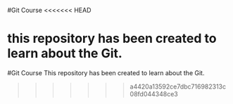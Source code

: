 #Git Course
<<<<<<< HEAD

this repository has been created to learn about the Git.
=======
#Git Course
This repository has been created to learn about the Git.
>>>>>>> a4420a13592ce7dbc716982313c08fd044348ce3
